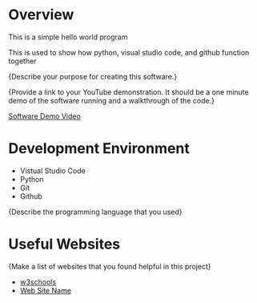# Overview

This is a simple hello world program

This is used to show how python, visual studio code, and github function together 

{Describe your purpose for creating this software.}

{Provide a link to your YouTube demonstration.  It should be a one minute demo of the software running and a walkthrough of the code.}

[Software Demo Video](http://youtube.link.goes.here)

# Development Environment

* Vistual Studio Code
* Python
* Git
* Github

{Describe the programming language that you used}

# Useful Websites

{Make a list of websites that you found helpful in this project}
* [w3schools](https://www.w3schools.com/python/ref_func_print.asp)
* [Web Site Name](http://url.link.goes.here)